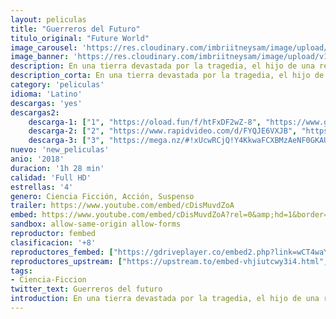 ```yaml
---
layout: peliculas
title: "Guerreros del Futuro"
titulo_original: "Future World"
image_carousel: 'https://res.cloudinary.com/imbriitneysam/image/upload/v1546806382/guerreros-poster-min.jpg'
image_banner: 'https://res.cloudinary.com/imbriitneysam/image/upload/v1546806383/guerreros-banner-min.jpg'
description: En una tierra devastada por la tragedia, el hijo de una reina parte en busca de una cura para su madre enferma. Por el camino entabla una batalla contra un señor de la guerra y sus esbirros, una lucha en la que se dirime el destino del mundo.
description_corta: En una tierra devastada por la tragedia, el hijo de una reina parte en busca de una cura para su madre enferma. Por el camino entabla una batalla contra un señor de la guerra y sus esbirros, una lucha en la que se dirime el destino del mundo.
category: 'peliculas'
idioma: 'Latino'
descargas: 'yes'
descargas2:
    descarga-1: ["1", "https://oload.fun/f/htFxDF2wZ-8", "https://www.google.com/s2/favicons?domain=openload.co","OpenLoad","https://res.cloudinary.com/imbriitneysam/image/upload/v1541473684/mexico.png", "Latino", "Full HD"]
    descarga-2: ["2", "https://www.rapidvideo.com/d/FYQJE6VXJB", "https://www.google.com/s2/favicons?domain=www.rapidvideo.com","RapidVideo","https://res.cloudinary.com/imbriitneysam/image/upload/v1541473684/mexico.png", "Latino", "Full HD"]
    descarga-3: ["3", "https://mega.nz/#!xUcwRCjQ!Y4KkwaFCXBMzAeNF0GKAUSXc0jUUiTk3Jf8fIjxxIrw", "https://www.google.com/s2/favicons?domain=mega.nz","Mega","https://res.cloudinary.com/imbriitneysam/image/upload/v1541473684/mexico.png", "Latino", "Full HD"]
nuevo: 'new_peliculas'
anio: '2018'
duracion: '1h 28 min'
calidad: 'Full HD'
estrellas: '4'
genero: Ciencia Ficción, Acción, Suspenso
trailer: https://www.youtube.com/embed/cDisMuvdZoA
embed: https://www.youtube.com/embed/cDisMuvdZoA?rel=0&amp;hd=1&border=0&wmode=opaque&enablejsapi=1&modestbranding=1&controls=1&showinfo=1
sandbox: allow-same-origin allow-forms
reproductor: fembed
clasificacion: '+8'
reproductores_fembed: ["https://gdriveplayer.co/embed2.php?link=wCT4waY2PuJh%252Fuwm%252BrQzTgJVzIapJYoKc3J2twWQM97%252BGl79%252BRLfYI0hJgK%252B8eg44ozxWlXFgOpRPtlMV8uRxHFqQoSVTewF4UpYUDvdWw1fd3AeN2Zn0KJjZkQgzFG41qdf7nFD97r3qVL9NFhDUGYD3Q3SdOl5Ad4844NnQ%252FQERo5EjrYSoBKZSiHnHX%252Bi%252FAxvQPjiFarzHnqQVP6Zy19GvC7NjJgeK70atGYXijACaggSDtbLwpJPZkw2afOqboz7tu5V3BEy7wgBLsrBBWdfcPJJyfxjlIEjWlgvYA8nQflbmk9zdKfuXvMIVCT973KbIJF3kL0Ys8E%252BWsrAt0%252FFS2WtxCQqONStsVQKZ8Lg%253D%253D","Latino","https://myurlshort.live/v/mj3r0s54w2rp-6z","Latino","https://feurl.com/v/7z9-j1n42vx","Latino"]
reproductores_upstream: ["https://upstream.to/embed-vhjiutcwy3i4.html","Latino"]
tags:
- Ciencia-Ficcion
twitter_text: Guerreros del futuro
introduction: En una tierra devastada por la tragedia, el hijo de una reina parte en busca de una cura para su madre enferma. Por el camino entabla una batalla contra un señor de la guerra y sus esbirros, una lucha en la que se dirime el destino del mundo.
---
```












